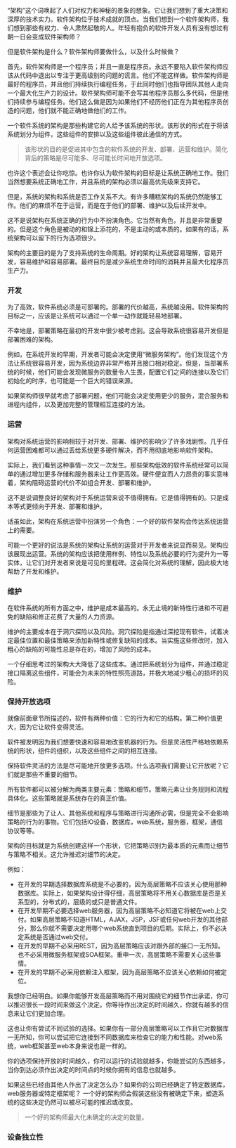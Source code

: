 “架构”这个词唤起了人们对权力和神秘的景象的想象。它让我们想到了重大决策和深厚的技术实力。软件架构位于技术成就的顶点。当我们想到一个软件架构师，我们想到那些有权力、令人肃然起敬的人。年轻有抱负的软件开发人员有没有想过有朝一日会变成软件架构师？

但是软件架构是什么？软件架构师要做什么，以及什么时候做？

首先，软件架构师是一个程序员；并且一直是程序员。永远不要陷入软件架构师应该从代码中退出以专注于更高级别的问题的谎言。他们不能这样做。软件架构师是最好的程序员，并且他们持续执行编程任务，于此同时他们也指导团队其他人走向一个最大化生产力的设计。软件架构师可能不会写其他程序员那么多代码，但是他们持续参与编程任务。他们这么做是因为如果他们不经历他们正在为其他程序员创造的问题，他们就不能正确地做他们的工作。

一个软件系统的架构是那些构建它的人给予该系统的形状。该形状的形式在于将该系统划分为组件，这些组件的安排以及这些组件彼此通信的方式。

>该形状的目的是促进其中包含的软件系统的开发、部署、运营和维护。简化背后的策略是尽可能多、尽可能长时间地开放选项。

也许这个表述会让你吃惊。也许你认为软件架构的目标是让系统正确地工作。我们当然想要系统正确地工作，并且系统的架构必须以最高优先级来支持它。

但是，系统的架构和系统是否工作关系不大。有许多糟糕架构的系统仍然能够工作。他们的麻烦不在于运营，而是在于他们的部署、维护以及后续开发中。

这不是说架构在系统正确的行为中不扮演角色。它当然有角色，并且是非常重要的。但是这个角色是被动的和锦上添花的，不是主动的或本质的。如果有的话，系统架构可以留下的行为选项很少。

架构的主要目的是为了支持系统的生命周期。好的架构让系统容易理解，容易开发，容易维护和容易部署。最终目的是减少系统生命时间的消耗并且最大化程序员生产力。

### 开发
为了高效，软件系统必须是可部署的。部署的代价越高，系统越没用。软件架构的目标之一，应该是让系统可以通过一个单一动作就能轻易地部署。

不幸地是，部署策略在最初的开发中很少被考虑到。这会导致系统很容易开发但是部署困难的架构。

例如，在系统开发的早期，开发者可能会决定使用“微服务架构”。他们发现这个方法让系统很容易开发，因为系统边界非常严格并且接口相对稳定。但是，当部署系统的时候，他们可能会发现微服务的数量令人生畏，配置它们之间的连接以及它们初始化的时序，也可能是一个巨大的错误来源。

如果架构师很早就考虑了部署问题，他们可能会决定使用更少的服务，混合服务和进程内组件，以及更加完整的管理相互连接的方法。

### 运营
架构对系统运营的影响相较于对开发、部署、维护的影响少了许多戏剧性。几乎任何运营困难都可以通过丢给系统更多硬件解决，而不用彻底地影响软件架构。

实际上，我们看到这种事情一次又一次发生。那些架构低效的软件系统经常可以简单的通过增加更多存储和服务器来让工作更高效。硬件便宜而人力昂贵的事实意味着，架构阻碍运营的代价不如组合开发、部署和维护。

这不是说调整良好的架构对于系统运营来说不值得拥有。它是值得拥有的。只是成本等式更倾向于开发、部署和维护。

话虽如此，架构在系统运营中扮演另一个角色：一个好的软件架构会传达系统运营上的需要。

可能一个更好的说法是系统的架构让系统的运营对于开发者来说显而易见。架构应该展现出运营。系统的架构应该把使用样例、特性以及系统必要的行为提升为一等实体，让它们对开发者来说是可见的里程碑。这会简化对系统的理解，因此极大地帮助了开发和维护。

### 维护
在软件系统的所有方面之中，维护是成本最高的。永无止境的新特性行进和不可避免的缺陷和修正花费了大量的人力资源。

维护的主要成本在于洞穴探险以及风险。洞穴探险是指通过深挖现有软件，试着决定最佳位置和最佳策略来添加新特性或修复缺陷的成本。当实施这些修改时，加入粗心的缺陷的可能性总是存在的，增加了风险的成本。

一个仔细思考过的架构大大降低了这些成本。通过把系统划分为组件，并通过稳定接口隔离这些组件，可能会为未来的特性照亮道路，并极大地减少粗心的损坏的风险。

### 保持开放选项
就像前面章节所描述的，软件有两种价值：它的行为和它的结构。第二种价值更大，因为它让软件变得灵活。

软件被发明因为我们想要快速和容易地改变机器的行为。但是灵活性严格地依赖系统的形状，组件的组织，以及这些组件之间的相互连接。

保持软件灵活的方法是尽可能地开放更多选项。什么选项我们需要让它开放呢？它们就是那些不重要的细节。

所有软件都可以被分解为两类主要元素：策略和细节。策略元素让业务规则和流程具体化。这些策略就是系统存在的真正价值。

细节是那些为了让人、其他系统和程序与策略进行沟通所必需，但是完全不会影响策略的行为的事物。它们包括IO设备，数据库，web系统，服务器，框架，通信协议等等。

架构的目标就是为系统创建这样一个形状，它把策略识别为最本质的元素而让细节与策略不相关。这允许推迟对细节的决定。

例如：

- 在开发的早期选择数据库系统是不必要的，因为高层策略不应该关心使用那种数据库。实际上，如果架构设计得仔细，高层策略将不用关心数据库是否是关系型的，分布式的，层级的或只是普通文件。
- 在开发早期不必要选择web服务器，因为高层策略不必知道它将被在web上交付。如果高层策略不知道HTML，AJAX，JSP，JSF或任何web开发的其他部分，那么你就不需要决定用哪个web系统直到项目的后期。实际上，你不必决定系统是否通过web交付。
- 在开发的早期不必采用REST，因为高层策略应该对跟外部的接口一无所知。也不必采用微服务框架或SOA框架。重申一次，高层策略不需要关心这些事情。
- 在开发的早期不必采用依赖注入框架，因为高层策略不应该关心依赖如何被定位。

我想你已经明白。如果你能够开发高层策略而不用对围绕它的细节作出承诺，你可以推迟很长一段时间来做这个决定。你等待作出决定的时间越久，你就有越多的信息来让它们更加合理。

这也让你有尝试不同试验的选择。如果你有一部分高层策略可以工作且它对数据库一无所知，你可以尝试把它连接到不同数据库来检查它的能力和性能。对web系统，web框架甚至web本身来说也是一样的。

你的选项保持开放的时间越久，你可以运行的试验就越多，你能尝试的东西越多，当你到达必须作出决定的时间点的时候你拥有的信息也就越多。

如果这些已经由其他人作出了决定怎么办？如果你的公司已经确定了特定数据库，web服务器或特定框架呢？
一个好的架构师会假装这些没有被确定下来，塑造系统的这些决定仍然可以被尽可能的推迟或改变。

>一个好的架构师最大化未确定的决定的数量。

### 设备独立性


